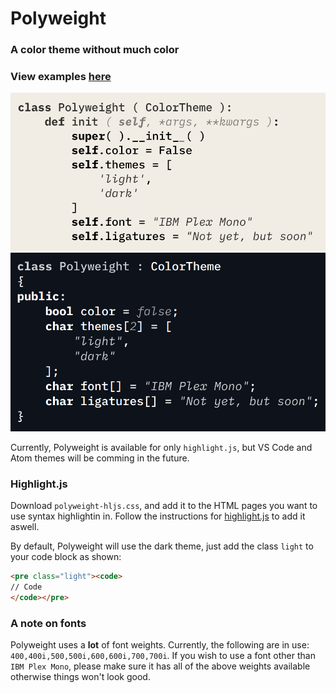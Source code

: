 # Polyweight
### A color theme without much color
### View examples [here](http://swisschili.github.io/Polyweight)

![](./polyweight-light-theme.png)
![](./polyweight-dark-theme.png)

Currently, Polyweight is available for only `highlight.js`, but VS Code and Atom themes will be comming in the future.


### Highlight.js
Download `polyweight-hljs.css`, and add it to the HTML pages you want to use syntax highlightin in. Follow the instructions for [highlight.js](highlightjs.org) to add it aswell.

By default, Polyweight will use the dark theme, just add the class `light` to your code block as shown:
```html
<pre class="light"><code>
// Code
</code></pre>
```

### A note on fonts
Polyweight uses a **lot** of font weights. Currently, the following are in use: `400,400i,500,500i,600,600i,700,700i`. If you wish to use a font other than `IBM Plex Mono`, please make sure it has all of the above weights available otherwise things won't look good.
